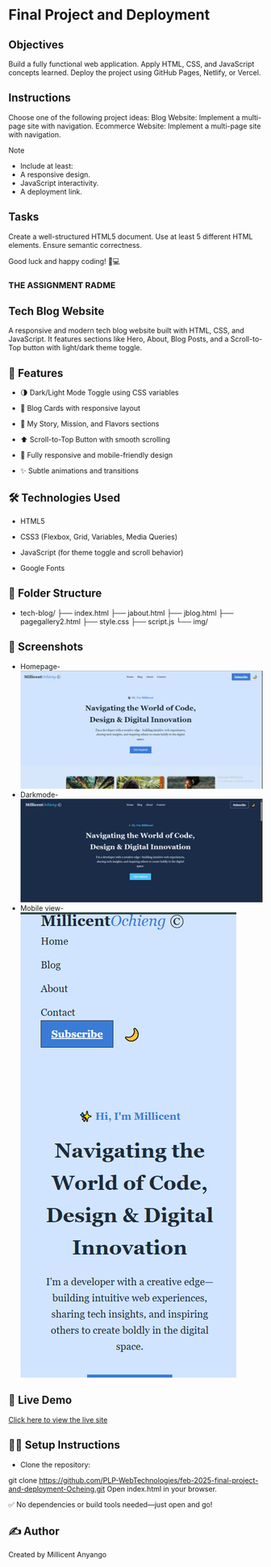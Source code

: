 # Final Project and Deployment

## Objectives
Build a fully functional web application.
Apply HTML, CSS, and JavaScript concepts learned.
Deploy the project using GitHub Pages, Netlify, or Vercel.

## Instructions
Choose one of the following project ideas:
Blog Website: Implement a multi-page site with navigation.
Ecommerce Website: Implement a multi-page site with navigation.

>[!NOTE]
> - Include at least:
> - A responsive design.
> - JavaScript interactivity.
> - A deployment link.

## Tasks

Create a well-structured HTML5 document.
Use at least 5 different HTML elements.
Ensure semantic correctness.

Good luck and happy coding! 🚀💻

### THE ASSIGNMENT RADME

 ## Tech Blog Website
A responsive and modern tech blog website built with HTML, CSS, and JavaScript. It features sections like Hero, About, Blog Posts, and a Scroll-to-Top button with light/dark theme toggle.

## 🚀 Features
- 🌗 Dark/Light Mode Toggle using CSS variables

- 📰 Blog Cards with responsive layout

- 💬 My Story, Mission, and Flavors sections

- ⬆️ Scroll-to-Top Button with smooth scrolling

- 🎨 Fully responsive and mobile-friendly design

- ✨ Subtle animations and transitions

## 🛠️ Technologies Used
- HTML5

- CSS3 (Flexbox, Grid, Variables, Media Queries)

- JavaScript (for theme toggle and scroll behavior)

- Google Fonts

## 📁 Folder Structure
- tech-blog/
├── index.html
├── jabout.html
├── jblog.html
├── pagegallery2.html
├── style.css
├── script.js
└── img/
   
## 📸 Screenshots
- Homepage-![Website Screenshot](img/landing_pagescreeenshot.png)
- Darkmode-![Website Screenshot](img/darkmode_screenshot.png)
- Mobile view-![Website Screenshot](img/smaller_device_view_screenshot.png)

## 🚀 Live Demo

[Click here to view the live site](https://plp-webtechnologies.github.io/feb-2025-final-project-and-deployment-Ocheing/)

 
## 🧑‍💻 Setup Instructions
- Clone the repository:

git clone https://github.com/PLP-WebTechnologies/feb-2025-final-project-and-deployment-Ocheing.git
Open index.html in your browser.

✅ No dependencies or build tools needed—just open and go!

## ✍️ Author
Created by Millicent Anyango 
